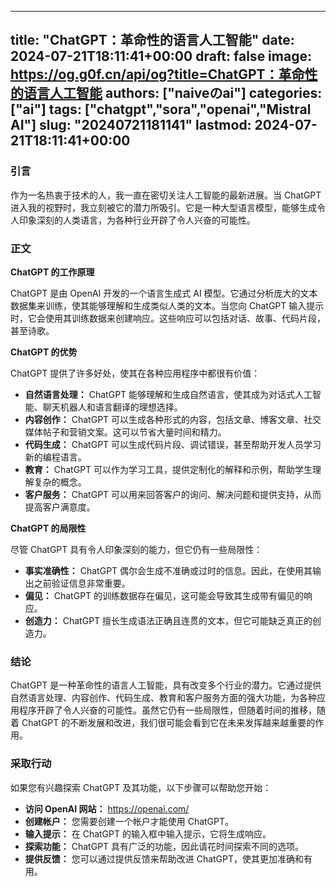 
---
title: "ChatGPT：革命性的语言人工智能"
date: 2024-07-21T18:11:41+00:00
draft: false
image: https://og.g0f.cn/api/og?title=ChatGPT：革命性的语言人工智能
authors: ["naiveのai"]
categories: ["ai"]
tags: ["chatgpt","sora","openai","Mistral AI"]
slug: "20240721181141"
lastmod: 2024-07-21T18:11:41+00:00
---
### 引言

作为一名热衷于技术的人，我一直在密切关注人工智能的最新进展。当 ChatGPT 进入我的视野时，我立刻被它的潜力所吸引。它是一种大型语言模型，能够生成令人印象深刻的人类语言，为各种行业开辟了令人兴奋的可能性。

### 正文

**ChatGPT 的工作原理**

ChatGPT 是由 OpenAI 开发的一个语言生成式 AI 模型。它通过分析庞大的文本数据集来训练，使其能够理解和生成类似人类的文本。当您向 ChatGPT 输入提示时，它会使用其训练数据来创建响应。这些响应可以包括对话、故事、代码片段，甚至诗歌。

**ChatGPT 的优势**

ChatGPT 提供了许多好处，使其在各种应用程序中都很有价值：

* **自然语言处理：** ChatGPT 能够理解和生成自然语言，使其成为对话式人工智能、聊天机器人和语言翻译的理想选择。
* **内容创作：** ChatGPT 可以生成各种形式的内容，包括文章、博客文章、社交媒体帖子和营销文案。这可以节省大量时间和精力。
* **代码生成：** ChatGPT 可以生成代码片段、调试错误，甚至帮助开发人员学习新的编程语言。
* **教育：** ChatGPT 可以作为学习工具，提供定制化的解释和示例，帮助学生理解复杂的概念。
* **客户服务：** ChatGPT 可以用来回答客户的询问、解决问题和提供支持，从而提高客户满意度。

**ChatGPT 的局限性**

尽管 ChatGPT 具有令人印象深刻的能力，但它仍有一些局限性：

* **事实准确性：** ChatGPT 偶尔会生成不准确或过时的信息。因此，在使用其输出之前验证信息非常重要。
* **偏见：** ChatGPT 的训练数据存在偏见，这可能会导致其生成带有偏见的响应。
* **创造力：** ChatGPT 擅长生成语法正确且连贯的文本，但它可能缺乏真正的创造力。

### 结论

ChatGPT 是一种革命性的语言人工智能，具有改变多个行业的潜力。它通过提供自然语言处理、内容创作、代码生成、教育和客户服务方面的强大功能，为各种应用程序开辟了令人兴奋的可能性。虽然它仍有一些局限性，但随着时间的推移，随着 ChatGPT 的不断发展和改进，我们很可能会看到它在未来发挥越来越重要的作用。

### 采取行动

如果您有兴趣探索 ChatGPT 及其功能，以下步骤可以帮助您开始：

* **访问 OpenAI 网站：** https://openai.com/
* **创建帐户：** 您需要创建一个帐户才能使用 ChatGPT。
* **输入提示：** 在 ChatGPT 的输入框中输入提示，它将生成响应。
* **探索功能：** ChatGPT 具有广泛的功能，因此请花时间探索不同的选项。
* **提供反馈：** 您可以通过提供反馈来帮助改进 ChatGPT，使其更加准确和有用。